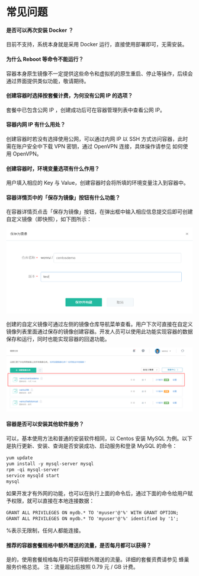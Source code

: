 # 常见问题

#### 是否可以再次安装 Docker ？

目前不支持，系统本身就是采用 Docker 运行，直接使用部署即可，无需安装。  

#### 为什么 Reboot 等命令不能运行？

容器本身原生镜像不一定提供这些命令和虚拟机的原生重启、停止等操作，后续会通过界面提供类似功能，敬请期待。

#### 创建容器时选择按套餐计费，为何没有公网 IP 的选项？

套餐中已包含公网 IP ，创建成功后可在容器管理列表中查看公网 IP。  

#### 容器内网 IP 有什么用处？

创建容器时若没有选择使用公网，可以通过内网 IP 以 SSH 方式访问容器，此时需在账户安全中下载 VPN 密钥，通过 OpenVPN 连接，具体操作请参见 如何使用 OpenVPN。  

#### 创建容器时，环境变量选项有什么作用？

用户填入相应的 Key 与 Value，创建容器时会将所填的环境变量注入到容器中。  

#### 容器详情页中的「保存为镜像」按钮有什么功能？

在容器详情页点击「保存为镜像」按钮，在弹出框中输入相应信息提交后即可创建自定义镜像（即快照），如下图所示：

![](../image/容器管理_保存为镜像.png)

创建的自定义镜像可通过左侧的镜像仓库导航菜单查看。用户下次可直接在自定义镜像列表里面通过保存的镜像创建容器。开发人员可以使用此功能实现容器的数据保存和运行，同时也能实现容器的回退功能。

![](../image/容器管理_自定义镜像1.png)

#### 容器是否可以安装其他软件服务？

可以，基本使用方法和普通的安装软件相同，以 Centos 安装 MySQL 为例。以下是执行更新、安装、查询是否安装成功、启动服务和登录 MySQL 的命令：

    yum update
    yum install -y mysql-server mysql
    rpm -qi mysql-server
    service mysqld start
    mysql

如果开发才有外网的功能，也可以在执行上面的命令后，通过下面的命令给用户赋予权限，就可以直接在本地连接数据：

    GRANT ALL PRIVILEGES ON mydb.* TO 'myuser'@'%' WITH GRANT OPTION;
    GRANT ALL PRIVILEGES ON mydb.* TO 'myuser'@'%' identified by '1';

%表示无限制，任何人都能连接。

#### 推荐的容器套餐规格中额外赠送的流量，是否每月都可以获得？

是的，使用套餐规格每月均可获得额外赠送的流量。详细的套餐资费请参见 蜂巢服务价格总览。
注：流量超出后按照 0.79 元 / GB 计费。